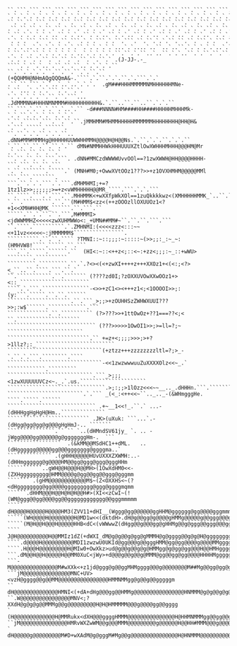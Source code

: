 ``` plain
``.```.```.```.```.```.```.```.```.```.```.```.```.```.```.```.```.```.```.``.``
`.`.`.`.`.`.`.`.`.`.`.`.`.`.`.`.`.`.`.`.`.`.`.`.`.`.`.`.`.`.`.`.`.`.`.`.`.``.`..
``.``.``.```.```.```.```.```.```.```.```.```.```.```.```.```.```.```.```.`.`.``.
.``.``.``.`.``.``.`.``.``.`.``.``.`.``.``.`.``.``.`.``.``.`.``.``.`.``.``.``.```
`.``.`.`.`.`.`..``.`.`..``.`.`..``.`.`..``.`.`..``.`.`..``.`.`..``.`.`..``.`...`
`.`.`.```.```.``.``.```.`.`.```.`.``.```.``.``.`.`.``.``.``.```.`.```.``.``.``.`
.`.`.`..`.`.`.`.`.`.`.``.`.`.`.`.`...`.`....`..``..`..``.`.`.`.`.`..`.``.``.``.`
`.``.``.``.`.`.`.`.`.`..`.`.`.`.`.``.``.`.``..`..``.`.`..``.`.``.``.``.``.``.``.
`.`.`.``.`.``.``.``.``.``.``.``.` .(J-JJ-.-_ ````.`.``.`..`.``.``.``..`.`.`.`.``
``.``.`.`.`.``.``.``.``.`.``.`` (+QQHMH@NHmAQgQQQmA&-.````.`.``.`.`.``.`.```.`.`
.``.``.```.`.`..`..`..`.`.`.  .gM###HHHMMMMMNMHHHHHHMNe-`.``...`.`.`.```.`.``.`.
`.`.`.`.`.``.``.``.```...  .JdMMMNN#HHHNMNMMM#HHHHHHHHHH&.`.``..``.``..``.`.`.``
``.```.`.``.`.``.`..`.`` -d###NNNN#HM####HH####HHHHHMHHHMk-`.`.``.`.`.`.``.`.`.`
`.``.`````.```.``.``.``.jMMHMM#MHMMHHHHHMMMMMMHHHHHHHH@HH@H& `.```.`````.``````.
``.``.`.`.``.`.`.``.. .dNN#MM#MMMHg@HHHHHUUWWHHMMH@@@@H@H@@Ns.`.``.`.`.``.`.`.``
`.``.``.``.``.``.`.`` dMN#NMMHHWkHHHUUUXZtlOwXWHHHMHHH@@@HM@Mr .`.```.``.``.``.`
``.``.``.``.```.```. .dNN#MMCzdWWWWUvvOOl==?1zwXWWH@HH@@@@HHHH-```.```.``.``.```
`.``.```````.`````.` (MNH#M0;+OwwXVtOOz1???>>+z1OVXHMHM@@@@@MMl ```.```.```````.
```.``.`.`.```.`.```.dMHMHMI;+=?1tz1lz>>;;;;;;>=+z<vWMHHHHH@@MR_````.```.`.`.```
``.````.```.`.```.``.MHHMMK<+wXXfpWkXOl==1zuQkkkkwz<(XMHHHHHMMK_`..``.`````.````
`.``.`````````.``.``(M#HMM$<zz<(++zOOOzllOXUUOz1<?+1<<XMH#HH@MK_``````.``.```.``
`````.``.`.``.``.```,M#MMMI><jdWWMMHZ<<<<<zwXUHMWWo<:_+UMN##MM#~``.``.``.```.```
``.````.``````````.`.ZMHNMI:(<<<<zzz<:::~~<+11vz<<<<<~:jMMMMMM$````````````````.
``````````.``.``.```` ?TMNI::~::;;;:~:::::~(>>;;:_:~_~:(HMHVW8!````.`````.``.```
```.``.`````.``````.``  (HI<:~::<++z<;::<~:+zz<;;;:~_::+wWU> ````````.``````````
`````````.`````````.``.`.?<><(<+zwXI++++z+++XXOz1+<(<:;<?><_``..``.````.```.``.`
``.```````````.``.``````` (????zd0I;?zOXXUVOwXXwOOz1+><::_``````````````````````
````.`.```.```````````````-<>>+zC1<><+++z1<;<1OOOOI>>;:(y:```.`````.``.``.``````
````````````````````.``.```_>;;>+zOUHHSzZWHWXUUI???>>;:w$``````.````````````.```
`````````````.``.`````````` (?>???>>+1ttOwOz+??1===??<;< ``.````````````````````
```````````````````````````` (???>>>>>1OwOI1>>;>=ll=?;~ ````````````````````````
``````````````````````````.`` +=z+<;;;;>>>;>+?>1llz?;:_`````````````````````````
``````````````````````````````(+ztzz+++zzzzzzzzltl=?;>_-`.``.`.```.````````.````
``````````````````````````````-<<1zwzwwwuuZuXXXXOlz<<~_.` ````````````.`````````
```````````````````````````.```_>;;;<1zwXUUUUUVCz<~._.`.us.`````````````````````
```````````````````````````````.>;:;;>1lOzz<<<~~__.._.dHHHn.```.``````````.`````
````````````````````````.`.``` _(<_:<++<<~``.._.._-(&WHmgggHe. ````.`````.``````
```````````````````````````` .+~__1<<!_.``.` ...-(dHHHggHgHgH@Hm..``````````````
`````````````````````````` .JK>(uXuk: ```...`.-(dHgg@gg@gg@g@@@gHgHmJ-.. ```````
```````````````.`` `` `..(dHMndSV61jy_ `. .. -jWgg@@@@gg@@@@@@g@gggggggHm-.  ```
`````````````````  .(&kMM@@MSdHC1++dML.   ..(dHgggggg@@@@@gg@@@ggggggg@ggggma..`
`````````````` .(gHHH@@@@@HUvUXXXZXWMH:..-(dHHmgggggg@g@@@@HM@@gg@ggg@ggg@gggHHm
```````````..gWH@@H@@@H@@MH>(1OwXdHM0<<-(ZXHggggggggg@HMM@@@@g@gg@@gg@@ggg@gggmm
``````` .(gHM@@@@@@@@@@@@M$~(Z<OXXHS<~(?<dHgggggggg@gg@@@@ggggggggg@ggg@ggggmqmm
``````.dHHM@@@H@@H@H@H@@H#>(XI<<zCwI~(!(WM@ggg@@gg@@@@gg@@gggggggggggg@@gggmmmmm
````` dH@@@@H@@@@@H@@@@HM3(ZVV11+dHI__(Wggg@gg@@@@@@ggHHM@gggggg@gg@@@@gggmmmmmq
`````(WH@@@@H@@@@@@@@H@MD1w<<(dktdH>.dH@g@@gg@g@@@@gHMMg@@@@@g@@ggg@@@gmggggmmmm
`````(M@H@@H@@@H@@@@@HHB<dC<(vWWwwZ(dHgg@@g@@@gg@gHHMg@@g@ggg@@ggg@@@ggggmgggmmm
```` J@H@@@@@@@@@@H@@MMIz1dZ(+dWXI_dM@g@g@@g@gg@gMMMH@g@gggg@@g@g@H@ggggggggmmmm
````.d@@@@H@@@@@@@@@@MDI1zwzwU0UKId@gg@@@g@@gggHMM@gg@gg@@@@g@@@@MMggggggggggmmm
````.H@@@H@@@@@@@@@H@MIw0+OwXkz>ud@g@@g@@g@g@HMMgg@g@gg@gg@@@H@@HMHggggggggggmmm
```.dM@@H@@H@@@@@H@@MM0XuC<jWy>+d@@@g@@g@@g@MMM@gg@@gg@gg@@@@HHHHMgggggggggggmmm
```-M@@@@@@@@@@@@@@@M#wXXk<+z1jd@ggg@g@@ggMHMgggg@@@g@@@@@@@@M##Mg@@gg@gg@gggggg
```jM@@@@@@@@@@@@@@@MNC+UV><vzH@gggg@@g@@MM@@@@@@@@@@@@@@@@HMMNMMgg@g@@g@@gggggm
`` dH@@@@@@@@@@@@@@HMNI<(+dA+dHg@@@gg@@HMMg@@@@@@@@@@@@@@@@HNMMM@g@g@@g@g@@g@ggg
``.W@@@@@@@@@@@@@@@@MNV<;?XXdH@g@g@g@@MMMg@@g@@@@@@@@@H@H@HMMMMM@@@g@@@@gg@@gggg
` (H@@@@@@@@@@@@@H@MMRukx<dXH@@@ggggHMMM@@@@@@@@@@@@@@@H@HHMNMMMgg@@gg@@g@g@gggm
``jM@@@@@@@@@@@@@@@HMRvWXZwWM@@g@@@MMM@@@@@@@@@g@@@@@@H@@HH#MMM@@@g@@@@g@@@ggggg
` dH@@@@@g@@@@@@@@@M#D+wXAdM@g@gggM#Mg@@g@@@@@@@@@@@@@@@H@HNMMM@@@@@@@@@@g@@@ggg
```
